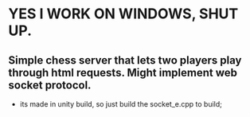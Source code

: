 # YES I WORK ON WINDOWS, SHUT UP.

## Simple chess server that lets two players play through html requests. Might implement web socket protocol.

- its made in unity build, so just build the socket_e.cpp to build;

